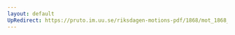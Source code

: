 ```yaml
---
layout: default
UpRedirect: https://pruto.im.uu.se/riksdagen-motions-pdf/1868/mot_1868__ak__29.pdf
---
```

